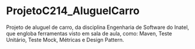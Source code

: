 # ProjetoC214_AluguelCarro
Projeto de aluguel de carro, da disciplina Engenharia de Software do Inatel, que engloba ferramentas visto em sala de aula, como: Maven, Teste Unitário, Teste Mock, Métricas e Design Pattern.
